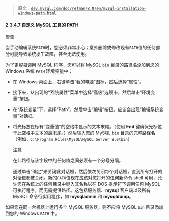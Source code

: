 > 原文：[`dev.mysql.com/doc/refman/8.0/en/mysql-installation-windows-path.html`](https://dev.mysql.com/doc/refman/8.0/en/mysql-installation-windows-path.html)

#### 2.3.4.7 自定义 MySQL 工具的 PATH

警告

当手动编辑系统`PATH`时，您必须非常小心；意外删除或修改现有`PATH`值的任何部分可能导致系统发生故障，甚至无法使用。

为了更容易调用 MySQL 程序，您可以将 MySQL `bin` 目录的路径名添加到您的 Windows 系统 `PATH` 环境变量中：

+   在 Windows 桌面上，右键单击“我的电脑”图标，然后选择“属性”。

+   接下来，从出现的“系统属性”菜单中选择“高级”选项卡，然后单击“环境变量”按钮。

+   在“系统变量”下，选择“Path”，然后单击“编辑”按钮。应该会出现“编辑系统变量”对话框。

+   将光标放在标有“变量值”的空格中显示的文本末尾。（使用 **End** 键确保光标位于此空格中文本的最末尾。）然后输入您的 MySQL `bin` 目录的完整路径名（例如，`C:\Program Files\MySQL\MySQL Server 8.0\bin`）

    注意

    在此路径与该字段中的任何值之间必须有一个分号分隔。

    通过单击“确定”来关闭此对话框，然后依次关闭每个对话框，直到所有打开的对话框都被关闭。新的`PATH`值现在应该对您打开的任何新命令 shell 可用，允许您在系统上的任何目录中键入其名称以在 DOS 提示符下调用任何 MySQL 可执行程序，而无需提供路径。这包括服务器、**mysql** 客户端以及所有 MySQL 命令行实用程序，如 **mysqladmin** 和 **mysqldump**。

如果您在同一台机器上运行多个 MySQL 服务器，则不应将 MySQL `bin` 目录添加到您的 Windows `PATH` 中。
